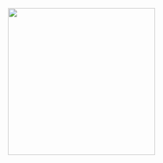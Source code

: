 <div align="center">
  <img height="300" src="https://github.com/Rock4ik/Rock4ik/raw/main/ukinami-yuzuhas-pixelated-loft-moewalls-com.gif" />
</div>
